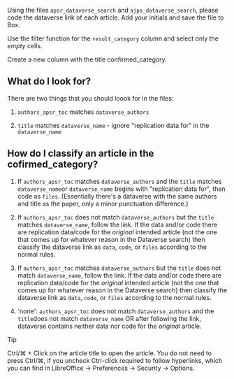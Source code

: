Using the files `apsr_dataverse_search` and `ajps_dataverse_search`, please code the dataverse link of each article. Add your initials and save the file to Box.

Use the filter function for the `result_category` column and select only the _empty_ cells.

Create a new column with the title confirmed_category.

## What do I look for?
There are two things that you should loook for in the files:

1. `authors_apsr_toc` matches `dataverse_authors`

2. `title` matches `dataverse_name` - ignore "replication data for" in the `dataverse_name`

## How do I classify an article in the cofirmed_category?

1. If `authors_apsr_toc` matches `dataverse_authors` and the `title` matches `dataverse_name`or `dataverse_name` begins with "replication data for", then code as `files`. (Essentially there's a dataverse with the same authors and title as the paper, only a minor punctuation difference.)

2. If `authors_apsr_toc` does not match `dataverse_authors` but the `title` matches `dataverse_name`, follow the link. If the data and/or code there are replication data/code for the *original* intended article (not the one that comes up for whatever reason in the Dataverse search) then classify the dataverse link as `data`, `code`, or `files` according to the normal rules.  

3. If `authors_apsr_toc` matches `dataverse_authors` but the `title` does not match `dataverse_name`, follow the link. If the data and/or code there are replication data/code for the *original* intended article (not the one that comes up for whatever reason in the Dataverse search) then classify the dataverse link as `data`, `code`, or `files` according to the normal rules.

4. 'none': `authors_apsr_toc` does not match `dataverse_authors` and the `title`does not match `dataverse_name` OR after following the link, dataverse contains neither data nor code for the *original* article.


Tip

Ctrl/⌘ + Click on the article title to open the article. You do not need to press Ctrl/⌘, if you uncheck Ctrl-click required to follow hyperlinks, which you can find in LibreOffice -> Preferences -> Security -> Options.
